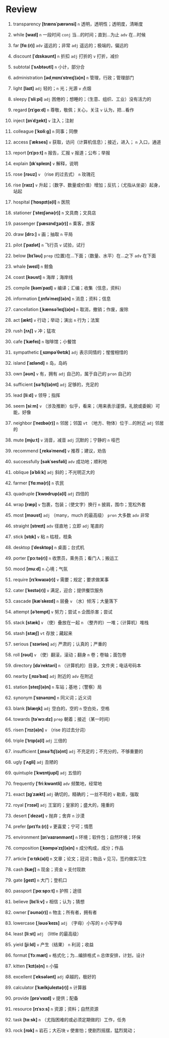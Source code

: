 # Review
1. transparency **[trænsˈpærənsi]** `n` 透明，透明性；透明度，清晰度

2. while **[waɪl]** `n` 一段时间 `conj` 当...的时间；直到...为止 `adv` 在...时候

3. far **[fɑː(r)]** `adv` 遥远的；非常 `adj` 遥远的；极端的，偏远的

4. discount **[ˈdɪskaʊnt]** `n` 折扣 `adj` 打折的 `v` 打折，减价

5. subtotal **[ˈsʌbtəʊtl]** `n` 小计，部分合

6. administration **[ədˌmɪnɪˈstreɪʃ(ə)n]** `n` 管理，行政；管理部门

7. light **[laɪt]** `adj` 轻的；`n` 光；光源 `v` 点烟

8. sleepy **[ˈsliːpi]** `adj` 困倦的；想睡的；（生意、组织、工业）没有活力的

9. regard **[rɪˈɡɑːd]** `n` 尊敬，敬佩；关心，关注 `v` 认为，把...看作

10. inject **[ɪnˈdʒekt]** `v` 注入；注射

11. colleague **[ˈkɒliːɡ]** `n` 同事；同僚

12. access **[ˈækses]** `v` 获取，访问（计算机信息）；接近，进入； `n` 入口，通道

13. report **[rɪˈpɔːt]** `n` 报告，汇报 `v` 报道；公布；举报

14. explain **[ɪkˈspleɪn]** `v` 解释，说明

15. rose **[rəʊz]** `v` （rise 的过去式） `n` 玫瑰花

16. rise **[raɪz]** `v` 升起；（数字、数量或价值）增加；反抗；（尤指从坐姿）起身，站起

17. hospital **[ˈhɒspɪt(ə)l]** `n` 医院

18. stationer **[ˈsteɪʃənə(r)]** `n` 文具商；文具店

19. passenger **[ˈpæsɪndʒə(r)]** `n` 乘客，旅客

20. draw **[drɔː]** `v` 画；抽取 `n` 平局

21. pilot **[ˈpaɪlət]** `n` 飞行员 `v` 试验，试行

22. below **[bɪˈləʊ]** `prep` (位置)在...下面；（数量、水平）在...之下 `adv` 在下面

23. whale **[weɪl]** `n` 鲸鱼

24. coast **[kəʊst]** `n` 海岸；海岸线

25. compile **[kəmˈpaɪl]** `v` 编译；汇编；收集（信息，资料）

26. information **[ˌɪnfəˈmeɪʃ(ə)n]** `n` 消息；资料；信息

27. cancellation **[ˌkænsəˈleɪʃ(ə)n]** `n` 取消，撤销；作废，废除

28. act **[ækt]** `v` 行动；举动；演出 `n` 行为；法案

29. rush **[rʌʃ]** `v` 冲；猛攻

30. cafe **[ˈkæfeɪ]** `n` 咖啡馆；小餐馆

31. sympathetic **[ˌsɪmpəˈθetɪk]** `adj` 表示同情的；惺惺相惜的

32. island **[ˈaɪlənd]** `n` 岛，岛屿

33. own **[əʊn]** `v` 有，拥有 `adj` 自己的，属于自己的 `pron` 自己的

34. sufficient **[səˈfɪʃ(ə)nt]** `adj` 足够的，充足的

35. lead **[liːd]** `v` 领导；指挥

36. seem **[siːm]** `v` （涉及推断）似乎，看来；（用来表示谨慎，礼貌或委婉）可能，好像

37. neighbor **[ˈneɪbə(r)]** `n` 邻居；邻国 `vt` （地方、物体）位于...的附近 `adj` 邻居的

38. mute **[mjuːt]** `v` 消音，减音 `adj` 沉默的；宁静的 `n` 哑巴

39. recommend **[ˌrekəˈmend]** `v` 推荐；建议，劝告

40. successfully **[səkˈsesfəli]** `adv` 成功地；顺利地

41. oblique **[əˈbliːk]** `adj` 斜的；不光明正大的

42. farmer **[ˈfɑːmə(r)]** `n` 农民

43. quadruple **[ˈkwɒdrʊp(ə)l]** `adj` 四倍的

44. wrap **[ræp]** `v` 包裹，包装；（使文字）换行 `n` 披肩，围巾；宽松外套

45. most **[məʊst]** `adj` （many，much 的最高级） `pron` 大多数 `adv` 非常

46. straight **[streɪt]** `adv` 径直地；立即 `adj` 笔直的

47. stick **[stɪk]** `v` 粘 `n` 枯枝，枝条

48. desktop **[ˈdesktɒp]** `n` 桌面；台式机

49. porter **[ˈpɔːtə(r)]** `n` 收票员，乘务员；看门人；搬运工

50. mood **[muːd]** `n` 心境；气氛

51. require **[rɪˈkwaɪə(r)]** `v` 需要；规定；要求做某事

52. cater **[ˈkeɪtə(r)]** `v` 满足，迎合；提供餐饮服务

53. cascade **[kæˈskeɪd]** `n` 层叠 `v` （水）倾泻；大量落下

54. attempt **[əˈtempt]** `v` 努力；尝试 `n` 企图杀害；尝试

55. stack **[stæk]** `v` （使）叠放在一起 `n` （整齐的）一堆；（计算机）堆栈

56. stash **[stæʃ]** `vt` 存放；藏起来

57. serious **[ˈsɪəriəs]** `adj` 严肃的；认真的；严重的

58. roll **[rəʊl]** `v` （使）翻滚，滚动；翻身 `n` 卷；卷轴；面包卷

59. directory **[dəˈrektəri]** `n` （计算机的）目录，文件夹；电话号码本

60. nearby **[ˌnɪəˈbaɪ]** `adj` 附近的 `adv` 在附近

61. station **[steɪʃ(ə)n]** `n` 车站；基地；（警察）局

62. synonym **[ˈsɪnənɪm]** `n` 同义词；近义词

63. blank **[blæŋk]** `adj` 空白的，空的 `n` 空白处，空格

64. towards **[təˈwɔːdz]** `prep` 朝着；接近（某一时间）

65. risen **[ˈrɪz(ə)n]** `v` （rise 的过去分词）

66. triple **[ˈtrɪp(ə)l]** `adj` 三倍的

67. insufficient **[ˌɪnsəˈfɪʃ(ə)nt]** `adj` 不充足的；不充分的，不够重要的

68. ugly **[ˈʌɡli]** `adj` 丑陋的

69. quintuple **[ˈkwɪntjʊpl]** `adj` 五倍的

70. frequently **[ˈfriːkwəntli]** `adv` 频繁地，经常地

71. exact **[ɪɡˈzækt]** `adj` 确切的，精确的；一丝不苟的 `v` 勒索，强取

72. royal **[ˈrɔɪəl]** `adj` 王室的；皇家的；盛大的，隆重的

73. desert **[ˈdezət]** `v` 抛弃；舍弃 `n` 沙漠

74. prefer **[prɪˈfɜː(r)]** `v` 更喜爱；宁可；情愿

75. environment **[ɪnˈvaɪrənmənt]** `n` 环境；软件包；自然环境；环保

76. composition **[ˌkɒmpəˈzɪʃ(ə)n]** `n` 成分构成，成分；作品

77. article **[ˈɑːtɪk(ə)l]** `n` 文章；论文；冠词；物品 `v` 见习，签约做实习生

78. cash **[kæʃ]** `n` 现金；资金 `v` 支付现款

79. gate **[ɡeɪt]** `n` 大门；登机口

80. passport **[ˈpɑːspɔːt]** `n` 护照；途径

81. believe **[bɪˈliːv]** `v` 相信；认为；猜想

82. owner **[ˈəʊnə(r)]** `n` 物主；所有者，拥有者

83. lowercase **[ˌləʊəˈkeɪs]** `adj` （字母）小写的 `n` 小写字母

84. least **[liːst]** `adj` （little 的最高级）

85. yield **[jiːld]** `v` 产生（结果） `n` 利润；收益

86. format **[ˈfɔːmæt]** `v` 格式化；为...编排格式 `n` 总体安排，计划，设计

87. kitten **[ˈkɪt(ə)n]** `n` 小猫

88. excellent **[ˈeksələnt]** `adj` 卓越的，极好的

89. calculator **[ˈkælkjuleɪtə(r)]** `n` 计算器

90. provide **[prəˈvaɪd]** `v` 提供；配备

91. resource **[rɪˈsɔːs]** `n` 资源；资料；自然资源

92. task **[tɑːsk]** `n` （尤指困难的或必须定期做的）工作，任务

93. rock **[rɒk]** `n` 岩石；大石块 `v` 使害怕；使剧烈摇摆，猛烈晃动；

